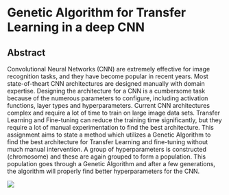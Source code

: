 # Genetic Algorithm for Transfer Learning in a deep CNN
## Abstract
Convolutional Neural Networks (CNN) are extremely effective for image
recognition tasks, and they have become popular in recent years. Most state-of-theart CNN architectures are designed manually with domain expertise. Designing the
architecture for a CNN is a cumbersome task because of the numerous parameters
to configure, including activation functions, layer types and hyperparameters.
Current CNN architectures complex and require a lot of time to train on large
image data sets. Transfer Learning and Fine-tuning can reduce the training time
significantly, but they require a lot of manual experimentation to find the best
architecture.
This assignment aims to state a method which utilizes a Genetic Algorithm to find
the best architecture for Transfer Learning and fine-tuning without much manual
intervention. A group of hyperparameters is constructed (chromosome) and these
are again grouped to form a population. This population goes through a Genetic
Algorithm and after a few generations, the algorithm will properly find better
hyperparameters for the CNN.

![](https://github.com/safi842/Genetic-CNN/blob/master/imgs/init%20scheme.JPG?raw=true)
